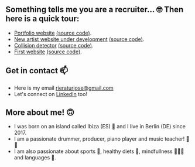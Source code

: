 ## Something tells me you are a recruiter... 🤓 Then here is a quick tour:

- [Portfolio website](https://thelittlemitak.github.io/portfolio/) [(source code)](https://github.com/thelittlemitak/portfolio).
- [New artist website under development](https://totfosk-website.vercel.app/) [(source code)](https://github.com/thelittlemitak/totfosk-website).
- [Collision detector](https://thelittlemitak.github.io/collision-detection/) [(source code)](https://github.com/thelittlemitak/collision-detection).
- [First website](https://thelittlemitak.github.io/first-website-ever/) [(source code)](https://github.com/thelittlemitak/first-website-ever).

## Get in contact 📫

- Here is my email rieraturjose@gmail.com
- Let's connect on [LinkedIn](https://www.linkedin.com/in/riera-tur-jose/) too!

## More about me! 🙃

- I was born on an island called Ibiza (ES) 🌴 and I live in Berlin (DE) since 2017.
- I am a passionate drummer, producer, piano player and music teacher! 🥁🎵
- I am also passionate about sports 🥊, healthy diets 🥕, mindfullness 🧘🏻‍♂️ and languages 📕.
